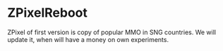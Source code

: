 # ZPixelReboot
ZPixel of first version is copy of popular MMO in SNG countries. We will update it, when will have a money on own experiments.
